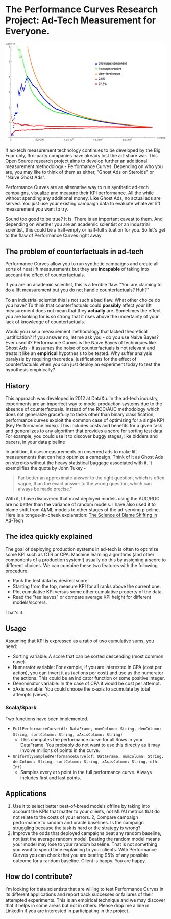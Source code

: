 # The Performance Curves Research Project: Ad-Tech Measurement for Everyone.

![Curves for random lift measurement](./random-lift-measurement.png "Random Lift Measurement")

If ad-tech measurement technology continues to be developed by
the Big Four only, 3rd-party companies have already lost the ad-share war.
This Open Source research project aims to develop further an
additional measurement methodology - Performance Curves. Depending
on who you are, you may like to think of them as either, "Ghost Ads
on Steroids" or "Naive Ghost Ads".

Performance Curves are an alternative way to run synthetic ad-tech
campaigns, visualize and measure their KPI performance. All the while
without spending any additional money. Like Ghost Ads, no actual ads
are served. You just use your existing campaign data to evaluate
whatever lift measurement you want to try.

Sound too good to be true? It is. There is an important caveat to them.
And depending on whether you are an academic scientist or an 
industrial scientist, this could be a half-empty or half-full situation
for you. So let's get to the flaw of Performance Curves right away.

## The problem of counterfactuals in ad-tech

Performance Curves allow you to run synthetic campaigns and create all
sorts of neat lift measurements but they are **incapable** of taking
into account the effect of counterfactuals.

If you are an academic scientist, this is a terrible flaw. "You are claiming
to do a lift measurement but you do not handle counterfactuals? Huh?"

To an industrial scientist this is not such a bad flaw. What other
choice do you have? To think that counterfactuals could **possibly**
affect your lift measurement does not mean that they **actually** are.
Sometimes the effect you are looking for is so strong that it rises
above the uncertainty of your lack of knowledge of counterfactuals.

Would you use a measurement methodology that lacked theoretical
justification? If you answer no, let me ask you - do you use
Naive Bayes? Ever used it? Performance Curves is the Naive Bayes of
techniques like Ghost Ads - it assumes the noise of counterfactuals
is not relevant and treats it like an **empirical** hypothesis
to be tested. Why suffer analysis paralysis by requiring theoretical
justifications for the effect of counterfactuals when you can just 
deploy an experiment today to test the hypothesis empirically?

## History

This approach was developed in 2012 at DataXu. In the ad-tech
industry, experiments are an imperfect way to model production
systems due to the absence of counterfactuals. Instead of the ROC/AUC
methodology which does not generalize gracefully to tasks other than
binary classification, performance curves exploit the common case of
optimizing for a single KPI (Key Performance Index). This includes
costs and benefits for a given task and generalizes to any algorithm
that provides a score for sorting test data. For example, you could
use it to discover buggy stages, like bidders and pacers, in your data
pipeline

In addition, it uses measurements on unserved ads to make lift measurements that can
help optimize a campaign. Think of it as Ghost Ads on steroids without the heavy
statistical baggage associated with it. It exemplifies the quote by John Tukey - 
> Far better an approximate answer to the right question, which is often vague, than 
> the exact answer to the wrong question, which can always be made precise."

With it, I have discovered that most deployed models using the AUC/ROC are no better
than the variance of random models. I have also used it to blame shift from AI/ML models
to other stages of the ad-serving pipeline. Here is a tongue-in-cheek explanation:
[The Science of Blame Shifting in Ad-Tech](https://www.linkedin.com/pulse/science-blame-shifting-ad-tech-performance-curves-corrada-emmanuel/)

## The idea quickly explained

The goal of deploying production systems in ad-tech is often to
optimize some KPI such as CTR or CPA. Machine learning algorithms (and
other components of a production system!) usually do this by assigning
a score to different choices. We can combine these two features with
the following procedure: 
* Rank the test data by desired score. 
* Starting from the top, measure KPI for all ranks above the current
one.
* Plot cumulative KPI versus some other cumulative property of the data.
* Read the "tea leaves" or compare average KPI height for different models/scorers.

That's it.

## Usage

Assuming that KPI is expressed as a ratio of two cumulative sums, you
need: 
* Sorting variable: A score that can be sorted descending (most
common case). 
* Numerator variable: For example, if you are interested
in CPA (cost per action), you can invert it as (actions per cost) and
use as the numerator the actions. This could be an indicator function
or some positive integer. 
* Denominator variable: In the case of CPA
it would be cost per attempt. 
* xAxis variable: You could choose the
x-axis to acumulate by total attempts (views).

### Scala/Spark

Two functions have been implemented.

* `FullPerformanceCurve(df: DataFrame, numColumn: String, denColumn: String, sortColumn: String, xAxisColumn: String)`
  * This computes the performance curve for all Rows in your DataFrame. You probably do not want to use this directly as it may involve millions of points in the curve.
* `UniformlySampledPerformanceCurve(df: DataFrame, numColumn: String, denColumn: String, sortColumn: String, xAxisColumn: String, nth: Int)`
  * Samples every `nth` point in the full performance curve. Always includes first and last points.

## Applications

1. Use it to select better best-of-breed models offline by taking into
account the KPIs that matter to your clients, not ML/AI metrics that
do not relate to the costs of your errors.
2, Compare campaign performance to random and oracle baselines. Is the
campaign struggling because the task is hard or the strategy is wrong?
3. Improve the odds that deployed campaigns beat any random baseline, not just
the average random model. Beating the random model means your model may
lose to your random baseline. That is not something you want to spend
time explaining to your clients. With Performance Curves you can check
that you are beating 95% of any possible outcome for a random baseline.
Client is happy. You are happy.

## How do I contribute?

I'm looking for data scientists that are willing to test Performance Curves
in its different applications and report back successes or failures of their
attempted experiments. This is an empirical technique and we may discover
that it helps in some areas but not in others. Please drop me a line in
LinkedIn if you are interested in participating in the project.


